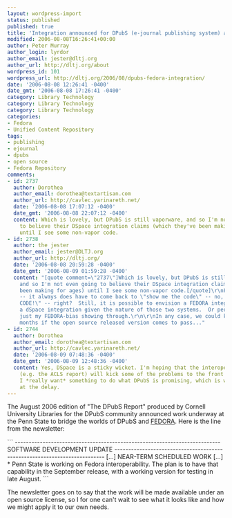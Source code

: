 ```yaml
---
layout: wordpress-import
status: published
published: true
title: 'Integration announced for DPubS (e-journal publishing system) and FEDORA (digital object repository)'
modified: 2006-08-08T16:26:41+00:00
author: Peter Murray
author_login: lyrdor
author_email: jester@dltj.org
author_url: http://dltj.org/about
wordpress_id: 101
wordpress_url: http://dltj.org/2006/08/dpubs-fedora-integration/
date: '2006-08-08 12:26:41 -0400'
date_gmt: '2006-08-08 17:26:41 -0400'
category: Library Technology
category: Library Technology
category: Library Technology
categories:
- Fedora
- Unified Content Repository
tags:
- publishing
- ejournal
- dpubs
- open source
- Fedora Repository
comments:
- id: 2737
  author: Dorothea
  author_email: dorothea@textartisan.com
  author_url: http://cavlec.yarinareth.net/
  date: '2006-08-08 17:07:12 -0400'
  date_gmt: '2006-08-08 22:07:12 -0400'
  content: Which is lovely, but DPubS is still vaporware, and so I'm not even going
    to believe their DSpace integration claims (which they've been making for ages)
    until I see some non-vapor code.
- id: 2738
  author: the jester
  author_email: jester@DLTJ.org
  author_url: http://dltj.org/
  date: '2006-08-08 20:59:28 -0400'
  date_gmt: '2006-08-09 01:59:28 -0400'
  content: "[quote comment=\"2737\"]Which is lovely, but DPubS is still vaporware,
    and so I'm not even going to believe their DSpace integration claims (which they've
    been making for ages) until I see some non-vapor code.[/quote]\r\nFair enough
    -- it always does have to come back to \"show me the code\" -- no, \"SHOW ME THE
    CODE!\" -- right?  Still, it is possible to envision a FEDORA integration before
    a dSpace integration given the nature of those two systems.  Or perhaps that is
    just my FEDORA-bias showing through.\r\n\r\nIn any case, we could know in a few
    months if the open source released version comes to pass..."
- id: 2744
  author: Dorothea
  author_email: dorothea@textartisan.com
  author_url: http://cavlec.yarinareth.net/
  date: '2006-08-09 07:48:36 -0400'
  date_gmt: '2006-08-09 12:48:36 -0400'
  content: Yes, DSpace is a sticky wicket. I'm hoping that the interoperability work
    (e.g. the ACLS report) will kick some of the problems to the front burner. Me,
    I *really want* something to do what DPubS is promising, which is why I'm so annoyed
    at the delay.
---
```

<p>The August 2006 edition of "The DPubS Report" produced by Cornell University Libraries for the DPubS community announced work underway at the Penn State to bridge the worlds of <span class="removed_link" title="http://dpubs.org/">DPubS</span> and <a href="http://www.fedora.info/" title="Fedora">FEDORA</a>.  Here is the line from the newsletter:</p>
```
--------------------------------------------------------------------------
SOFTWARE DEVELOPMENT UPDATE
--------------------------------------------------------------------------
[...]
NEAR-TERM SCHEDULED WORK
[...]
* Penn State is working on Fedora interoperability. The plan is to
have that capability in the September release, with a working version
for testing in late August.
```
<p>The newsletter goes on to say that the work will be made available under an open source license, so I for one can't wait to see what it looks like and how we might apply it to our own needs.</p>
